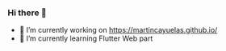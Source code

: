 ### Hi there 👋

- 🔭 I’m currently working on https://martincayuelas.github.io/
- 🌱 I’m currently learning Flutter Web part
